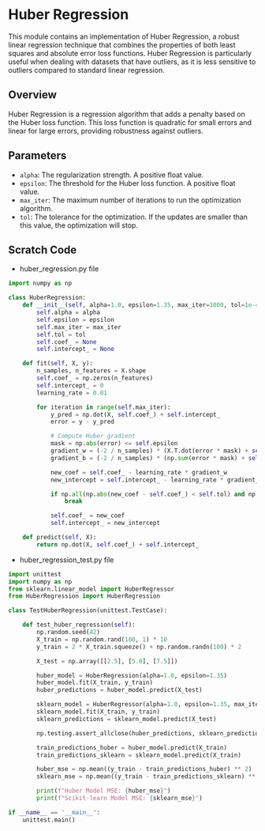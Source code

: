 # Huber Regression

This module contains an implementation of Huber Regression, a robust linear regression technique that combines the properties of both least squares and absolute error loss functions. Huber Regression is particularly useful when dealing with datasets that have outliers, as it is less sensitive to outliers compared to standard linear regression.

## Overview

Huber Regression is a regression algorithm that adds a penalty based on the Huber loss function. This loss function is quadratic for small errors and linear for large errors, providing robustness against outliers.

## Parameters

- `alpha`: The regularization strength. A positive float value.
- `epsilon`: The threshold for the Huber loss function. A positive float value.
- `max_iter`: The maximum number of iterations to run the optimization algorithm.
- `tol`: The tolerance for the optimization. If the updates are smaller than this value, the optimization will stop.

## Scratch Code 

- huber_regression.py file 

```py
import numpy as np

class HuberRegression:
    def __init__(self, alpha=1.0, epsilon=1.35, max_iter=1000, tol=1e-4):
        self.alpha = alpha
        self.epsilon = epsilon
        self.max_iter = max_iter
        self.tol = tol
        self.coef_ = None
        self.intercept_ = None

    def fit(self, X, y):
        n_samples, n_features = X.shape
        self.coef_ = np.zeros(n_features)
        self.intercept_ = 0
        learning_rate = 0.01

        for iteration in range(self.max_iter):
            y_pred = np.dot(X, self.coef_) + self.intercept_
            error = y - y_pred

            # Compute Huber gradient
            mask = np.abs(error) <= self.epsilon
            gradient_w = (-2 / n_samples) * (X.T.dot(error * mask) + self.epsilon * np.sign(error) * (~mask)) + self.alpha * self.coef_
            gradient_b = (-2 / n_samples) * (np.sum(error * mask) + self.epsilon * np.sign(error) * (~mask))

            new_coef = self.coef_ - learning_rate * gradient_w
            new_intercept = self.intercept_ - learning_rate * gradient_b

            if np.all(np.abs(new_coef - self.coef_) < self.tol) and np.abs(new_intercept - self.intercept_) < self.tol:
                break

            self.coef_ = new_coef
            self.intercept_ = new_intercept

    def predict(self, X):
        return np.dot(X, self.coef_) + self.intercept_
```

- huber_regression_test.py file 

```py
import unittest
import numpy as np
from sklearn.linear_model import HuberRegressor
from HuberRegression import HuberRegression

class TestHuberRegression(unittest.TestCase):

    def test_huber_regression(self):
        np.random.seed(42)
        X_train = np.random.rand(100, 1) * 10
        y_train = 2 * X_train.squeeze() + np.random.randn(100) * 2

        X_test = np.array([[2.5], [5.0], [7.5]])

        huber_model = HuberRegression(alpha=1.0, epsilon=1.35)
        huber_model.fit(X_train, y_train)
        huber_predictions = huber_model.predict(X_test)

        sklearn_model = HuberRegressor(alpha=1.0, epsilon=1.35, max_iter=1000, tol=1e-4)
        sklearn_model.fit(X_train, y_train)
        sklearn_predictions = sklearn_model.predict(X_test)

        np.testing.assert_allclose(huber_predictions, sklearn_predictions, rtol=1e-1)

        train_predictions_huber = huber_model.predict(X_train)
        train_predictions_sklearn = sklearn_model.predict(X_train)

        huber_mse = np.mean((y_train - train_predictions_huber) ** 2)
        sklearn_mse = np.mean((y_train - train_predictions_sklearn) ** 2)

        print(f"Huber Model MSE: {huber_mse}")
        print(f"Scikit-learn Model MSE: {sklearn_mse}")

if __name__ == '__main__':
    unittest.main()
```
